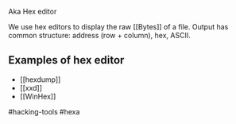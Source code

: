 Aka Hex editor

We use hex editors to display the raw [[Bytes]] of a file. Output has common structure: address (row + column), hex, ASCII.
## Examples of hex editor

- [[hexdump]]
- [[xxd]]
- [[WinHex]]

#hacking-tools #hexa